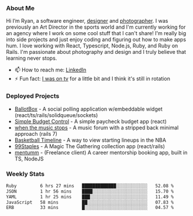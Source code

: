 ### About Me
Hi I’m Ryan, a software engineer, [designer](https://www.denvermullets.com/video) and [photographer](https://www.denvermullets.com/). I was previously an Art Director in the sports world and I'm currently working for an agency where I work on some cool stuff that I can't share! I'm really big into side projects and just enjoy coding and figuring out how to make apps hum. I love working with React, Typescript, Node.js, Ruby, and Ruby on Rails. I'm passionate about photography and design and I truly believe that learning never stops.

- 📫 How to reach me: [LinkedIn](https://www.linkedin.com/in/ryanvaznis)
- ⚡ Fun fact: [I was on tv](https://vimeo.com/381425882) for a little bit and I think it's still in rotation

### Deployed Projects
- [BallotBox](https://voteballotbox.com/) - A social polling application w/embeddable widget (react/ts/rails/solidqueue/sockets)
- [Simple Budget Control](https://simplebudgetcontrol.com/) - A simple paycheck budget app (react)
- [when the music stops](https://whenthemusicstops.net) - A music forum with a stripped back minimal approach (rails 7)
- [Basketball Timeline](https://basketball-timeline.com/?team=PHO&year=2023) - A way to view starting lineups in the NBA
- [99Staples](https://www.99staples.com/collections/denvermullets/9) - A Magic The Gathering collection app (react/rails)
- [mentumm](https://portal.mentumm.com/) - (Freelance client) A career mentorship booking app, built in TS, NodeJS

### Weekly Stats
<!--START_SECTION:waka-->

```txt
Ruby         6 hrs 27 mins   █████████████░░░░░░░░░░░░   52.08 %
JSON         1 hr 56 mins    ████░░░░░░░░░░░░░░░░░░░░░   15.70 %
YAML         1 hr 25 mins    ███░░░░░░░░░░░░░░░░░░░░░░   11.49 %
JavaScript   58 mins         ██░░░░░░░░░░░░░░░░░░░░░░░   07.83 %
ERB          33 mins         █░░░░░░░░░░░░░░░░░░░░░░░░   04.57 %
```

<!--END_SECTION:waka-->
